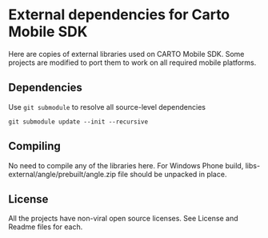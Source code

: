 # External dependencies for Carto Mobile SDK

Here are copies of external libraries used on CARTO Mobile SDK. Some projects are modified to port them to work on all required mobile platforms.

## Dependencies
Use `git submodule` to resolve all source-level dependencies

```
git submodule update --init --recursive
```

## Compiling
No need to compile any of the libraries here. For Windows Phone build, libs-external/angle/prebuilt/angle.zip file
should be unpacked in place.

## License
All the projects have non-viral open source licenses. See License and Readme files for each.
